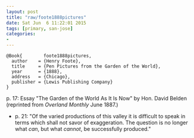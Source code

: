 ```yaml
---
layout: post
title: "raw/foote1888pictures"
date: Sat Jun  6 11:22:01 2015
tags: [primary, san-jose]
categories: 
- 
---
```


~~~~~{.bib}
@Book{        foote1888pictures,
  author    = {Henry Foote},
  title     = {Pen Pictures from the Garden of the World},
  year      = {1888},
  address   = {Chicago},
  publisher = {Lewis Publishing Company}
}
~~~~~

p. 17: Essay "The Garden of the World As It Is Now" by Hon. David Belden (reprinted from *Overland Monthly* June 1887.)

* p. 21: "Of the varied productions of this valley it is difficult to speak in terms which shall not savor of exaggeration. The question is no longer what *can*, but what *cannot*, be successfully produced."

